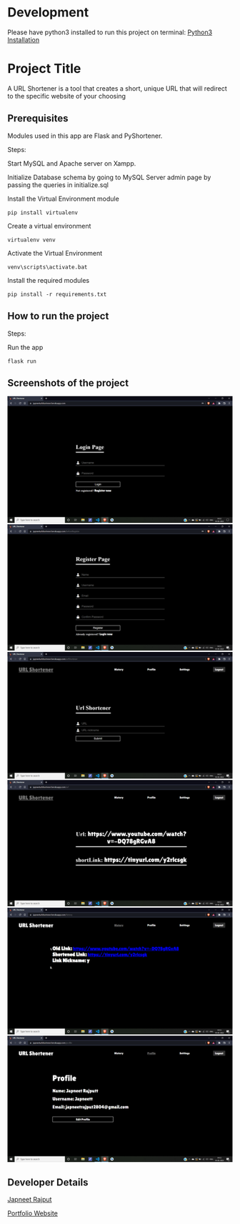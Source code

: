 # Development
Please have python3 installed to run this project on terminal:
[Python3 Installation](https://www.python.org/downloads/)

# Project Title
A URL Shortener is a tool that creates a short, unique URL that will redirect to the specific website of your choosing

## Prerequisites
Modules used in this app are Flask and PyShortener.

Steps:

Start MySQL and Apache server on Xampp.

Initialize Database schema by going to MySQL Server admin page by passing the queries in initialize.sql

Install the Virtual Environment module

    pip install virtualenv

Create a virtual environment

    virtualenv venv

Activate the Virtual Environment

    venv\scripts\activate.bat

Install the required modules

    pip install -r requirements.txt

## How to run the project
<!--Remove the below lines and add yours -->
Steps:

Run the app 

    flask run

## Screenshots of the project
<!--Remove the below lines and add yours -->
![Login Page](Login.png)
![Register Page](Register.png)
![Url Shortener](UrlShortener.png)
![Url Result](Result.png)
![History](History.png)
![Profile](Profile.png)

## Developer Details

[Japneet Rajput](https://github.com/JapneetRajput) 

[Portfolio Website](https://japneetrajput.github.io)